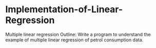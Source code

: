 # Implementation-of-Linear-Regression
Multiple linear regression Outline: Write a program to understand the example of multiple linear regression of petrol consumption data.

